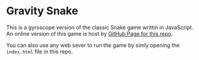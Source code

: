 # Gravity Snake

This is a gyroscope version of the classic Snake game writtin in JavaScript. An online version of this game is host by [GitHub Page for this repo](http://xuk.ai/gravity_snake/).

You can also use any web sever to run the game by simly opening the `index.html` file in this repo.
